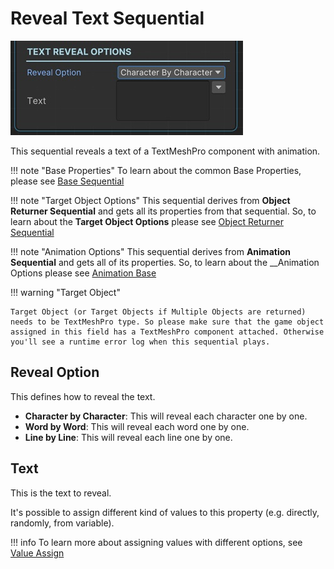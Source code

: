 # Reveal Text Sequential

![Reveal](/img/sequential_revealtext.jpg)

This sequential reveals a text of a TextMeshPro component with animation.


!!! note "Base Properties"
    To learn about the common Base Properties, please see [Base Sequential](../sequential_base.md)

!!! note "Target Object Options"
    This sequential derives from __Object Returner Sequential__ and gets all its properties from that sequential. So, to learn about the __Target Object Options__ please see [Object Returner Sequential](../sequentialobjectreturner/index.md)

!!! note "Animation Options"
    This sequential derives from __Animation Sequential__ and gets all of its properties. So, to learn about the __Animation Options please see [Animation Base](index.md)

!!! warning "Target Object"
 
    Target Object (or Target Objects if Multiple Objects are returned) needs to be TextMeshPro type. So please make sure that the game object assigned in this field has a TextMeshPro component attached. Otherwise you'll see a runtime error log when this sequential plays.


## Reveal Option

This defines how to reveal the text.

* __Character by Character__: This will reveal each character one by one.
* __Word by Word__: This will reveal each word one by one.
* __Line by Line__: This will reveal each line one by one.

## Text

This is the text to reveal.

It's possible to assign different kind of values to this property (e.g. directly, randomly, from variable).


!!! info
    To learn more about assigning values with different options, see [Value Assign](../../valueassign.md)
 